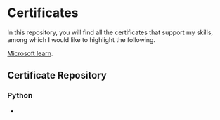 # Certificates

In this repository, you will find all the certificates that support my skills, among which I would like to highlight the following.

[Microsoft learn](https://learn.microsoft.com/es-es/users/abrahamjimenezreyes-6598/transcript/denmwcj0y1pz2k1?tab=tab-learning-paths).


## Certificate Repository

### Python
- 
